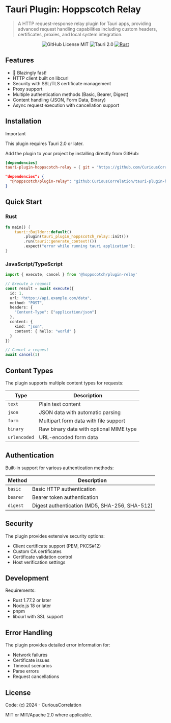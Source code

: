# Tauri Plugin: Hoppscotch Relay

> A HTTP request-response relay plugin for Tauri apps, providing advanced request handling capabilities including custom headers, certificates, proxies, and local system integration.

<div align="center">

![GitHub License MIT](https://img.shields.io/github/license/CuriousCorrelation/tauri-plugin-hoppscotch-relay)
![Tauri 2.0](https://img.shields.io/badge/Tauri-2.0-blue)
[![Rust](https://img.shields.io/badge/Rust-1.77.2+-orange)](https://www.rust-lang.org)

</div>

## Features

- 🦀 Blazingly fast!
- HTTP client built on libcurl
- Security with SSL/TLS certificate management
- Proxy support
- Multiple authentication methods (Basic, Bearer, Digest)
- Content handling (JSON, Form Data, Binary)
- Async request execution with cancellation support

## Installation

> [!IMPORTANT]
> This plugin requires Tauri 2.0 or later.

Add the plugin to your project by installing directly from GitHub:

```toml
[dependencies]
tauri-plugin-hoppscotch-relay = { git = "https://github.com/CuriousCorrelation/tauri-plugin-hoppscotch-relay" }
```
``` json
"dependencies": {
  "@hoppscotch/plugin-relay": "github:CuriousCorrelation/tauri-plugin-hoppscotch-relay"
}
```

## Quick Start

### Rust

```rust
fn main() {
    tauri::Builder::default()
        .plugin(tauri_plugin_hoppscotch_relay::init())
        .run(tauri::generate_context!())
        .expect("error while running tauri application");
}
```

### JavaScript/TypeScript

```typescript
import { execute, cancel } from '@hoppscotch/plugin-relay'

// Execute a request
const result = await execute({
  id: 1,
  url: "https://api.example.com/data",
  method: "POST",
  headers: {
    "Content-Type": ["application/json"]
  },
  content: {
    kind: "json",
    content: { hello: "world" }
  }
})

// Cancel a request
await cancel(1)
```

## Content Types

The plugin supports multiple content types for requests:

| Type | Description |
|------|-------------|
| `text` | Plain text content |
| `json` | JSON data with automatic parsing |
| `form` | Multipart form data with file support |
| `binary` | Raw binary data with optional MIME type |
| `urlencoded` | URL-encoded form data |

## Authentication

Built-in support for various authentication methods:

| Method | Description |
|--------|-------------|
| `basic` | Basic HTTP authentication |
| `bearer` | Bearer token authentication |
| `digest` | Digest authentication (MD5, SHA-256, SHA-512) |

## Security

The plugin provides extensive security options:

- Client certificate support (PEM, PKCS#12)
- Custom CA certificates
- Certificate validation control
- Host verification settings

## Development

Requirements:
- Rust 1.77.2 or later
- Node.js 18 or later
- pnpm
- libcurl with SSL support

## Error Handling

The plugin provides detailed error information for:

- Network failures
- Certificate issues
- Timeout scenarios
- Parse errors
- Request cancellations

## License

Code: (c) 2024 - CuriousCorrelation

MIT or MIT/Apache 2.0 where applicable.

